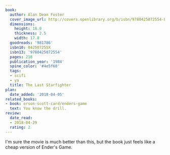 ```yaml
---
book:
  author: Alan Dean Foster
  cover_image_url: http://covers.openlibrary.org/b/isbn/9780425072554-L.jpg
  dimensions:
    height: 18.0
    thickness: 2.5
    width: 17.8
  goodreads: '981786'
  isbn10: 042507255X
  isbn13: '9780425072554'
  pages: 218
  publication_year: '1984'
  spine_color: '#4e5f60'
  tags:
  - scifi
  - ya
  title: The Last Starfighter
plan:
  date_added: '2018-04-05'
related_books:
- book: orson-scott-card/enders-game
  text: You know the drill.
review:
  date_read:
  - 2018-04-29
  rating: 2
---
```


I'm sure the movie is much better than this, but the book just feels like a cheap version of Ender's Game.
